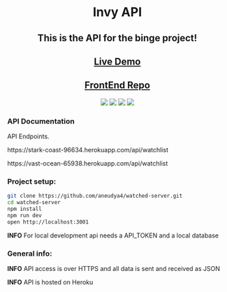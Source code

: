 <h1 align="center">Invy API</h1>
<h2 align="center">  This is the  API for the binge project!
 </h2>
<h2 align="center"><a  href="https://vast-ocean-65938.herokuapp.com/">Live Demo</a></h2>

<h2 align="center"><a  href="https://github.com/aneudya4/watched">FrontEnd Repo</a></h2>

<p align="center">
<img src="https://img.shields.io/badge/made%20by-aneudya4-blue.svg" >
<img src="https://img.shields.io/badge/ExpressJS-4.17.1-black.svg">
<img src="https://img.shields.io/badge/Node-15.3.0-green.svg">
<img src="https://img.shields.io/badge/PostgresSQL-blue.svg">
</p>

### API Documentation

API Endpoints.

<p>https://stark-coast-96634.herokuapp.com/api/watchlist </p>

<p>
https://vast-ocean-65938.herokuapp.com/api/watchlist
</p>

### Project setup:

```bash
git clone https://github.com/aneudya4/watched-server.git
cd watched-server
npm install
npm run dev
open http://localhost:3001
```

**INFO** For local development api needs a API_TOKEN and a local database

### General info:

**INFO** API access is over HTTPS and all data is sent and received as JSON

**INFO** API is hosted on Heroku
